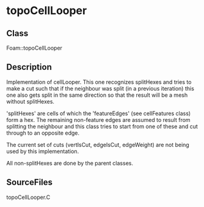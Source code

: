 # topoCellLooper 
## Class
Foam::topoCellLooper

## Description
Implementation of cellLooper. This one recognizes splitHexes and tries
to make a cut such that if the neighbour was split (in a previous iteration)
this one also gets split in the same direction so that the result
will be a mesh without splitHexes.

'splitHexes' are cells of which the 'featureEdges'
(see cellFeatures class) form a hex. The remaining non-feature edges
are assumed to result from splitting the neighbour and this class tries
to start from one of these and cut through to an opposite edge.

The current set of cuts (vertIsCut, edgeIsCut, edgeWeight) are not being
used by this implementation.

All non-splitHexes are done by the parent classes.


## SourceFiles
topoCellLooper.C

